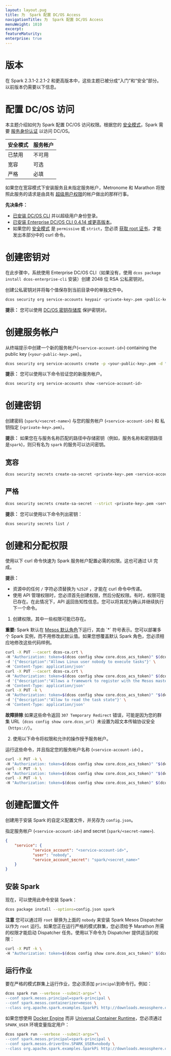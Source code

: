 ```yaml
---
layout: layout.pug
title: 为  Spark 配置 DC/OS Access 
navigationTitle: 为  Spark 配置 DC/OS Access
menuWeight: 1010
excerpt:
featureMaturity:
enterprise: true
---
```

# 版本

在 Spark 2.3.1-2.2.1-2 和更高版本中，这些主题已被分成“入门”和“安全”部分。以前版本仍需要以下信息。

# 配置 DC/OS 访问

本主题介绍如何为 Spark 配置 DC/OS 访问权限。根据您的 [安全模式](/1.9/security/ent/#security-modes/)，Spark 需要 [服务身份认证](/1.10/security/ent/service-auth/) 以访问 DC/OS。

| 安全模式 | 服务帐户 |
|---------------|-----------------------|
| 已禁用 | 不可用 |
| 宽容 | 可选 |
| 严格 | 必填 |

如果您在宽容模式下安装服务且未指定服务帐户，Metronome 和 Marathon 将按照此服务的请求是由具有 [超级用户权限](/cn/1.11/security/ent/perms-reference/#superuser)的帐户做出的那样行事。

**先决条件：**

- [已安装 DC/OS CLI](/1.9/cli/install/) 并以超级用户身份登录。
- [已安装 Enterprise DC/OS CLI 0.4.14 或更高版本](/1.9/cli/enterprise-cli/#ent-cli-install)。
- 如果您的 [安全模式](/1.9/security/ent/#security-modes/) 是 `permissive` 或 `strict`，您必须 [获取 root 证书](/1.9/networking/tls-ssl/get-cert/)，才能发出本部分中的 curl 命令。

# <a name="create-a-keypair"></a>创建密钥对
在此步骤中，系统使用 Enterprise DC/OS CLI（如果没有，使用 `dcos package install dcos-enterprise-cli` 安装）创建 2048 位 RSA 公私密钥对。

创建公私密钥对并将每个值保存到当前目录中的单独文件中。

```bash
dcos security org service-accounts keypair <private-key>.pem <public-key>.pem
```

**提示：** 您可以使用 [DC/OS 密钥存储库](/1.10/security/ent/secrets/) 保护密钥对。

# <a name="create-a-service-account"></a>创建服务帐户

从终端提示中创建一个新的服务帐户(`<service-account-id>`) containing the public key (`<your-public-key>.pem`）。

```bash
dcos security org service-accounts create -p <your-public-key>.pem -d "Spark service account" <service-account-id>
```

**提示：** 您可以使用以下命令验证您的新服务帐户。

```bash
dcos security org service-accounts show <service-account-id>
```

# <a name="create-an-sa-secret"></a>创建密钥
创建密码 (`spark/<secret-name>`) 与您的服务帐户 (`<service-account-id>`) 和 私钥指定 (`<private-key>.pem`）。

**提示：** 如果您在与服务名称匹配的路径中存储密钥（例如，服务名称和密钥路径 是`spark`)，则只有名为 `spark` 的服务可以访问密钥。

## 宽容

```bash
dcos security secrets create-sa-secret <private-key>.pem <service-account-id> spark/<secret-name>
```

## 严格

```bash
dcos security secrets create-sa-secret --strict <private-key>.pem <service-account-id> spark/<secret-name>
```

**提示：**
您可以使用以下命令列出密钥：

```bash
dcos security secrets list /
```

# <a name="give-perms"></a>创建和分配权限
使用以下 curl 命令快速为 Spark 服务帐户配置必需的权限。这也可通过 UI 完成。

**提示：**

- 资源中的任何 `/` 字符必须替换为 `%252F` ，才能在 curl 命令中传递。
- 使用 API 管理权限时，您必须首先创建权限，然后分配权限。有时，权限可能已存在。在此情况下，API 返回告知性信息。您可以将其视为确认并继续执行下一个命令。

1. 创建权限。其中一些权限可能已存在。

 <p class="message--important"><strong>重要: </strong> Spark 默认在 <a href="http://mesos.apache.org/documentation/latest/roles/">Mesos 默认角色</a>下运行，其由 `*` 符号表示。您可以部署多个 Spark 实例，而不用修改此默认值。如果您想覆盖默认 Spark 角色，您必须相应地修改这些代码样例。</p>

```bash
curl -X PUT --cacert dcos-ca.crt \
-H "Authorization: token=$(dcos config show core.dcos_acs_token)" $(dcos config show core.dcos_url)/acs/api/v1/acls/dcos:mesos:master:task:user:nobody \
-d '{"description":"Allows Linux user nobody to execute tasks"}' \
-H 'Content-Type: application/json'
curl -X PUT --cacert dcos-ca.crt \
-H "Authorization: token=$(dcos config show core.dcos_acs_token)" $(dcos config show core.dcos_url)/acs/api/v1/acls/dcos:mesos:master:framework:role:* \
-d '{"description":"Allows a framework to register with the Mesos master using the Mesos default role"}' \
-H 'Content-Type: application/json'
curl -X PUT -k \
-H "Authorization: token=$(dcos config show core.dcos_acs_token)" "$(dcos config show core.dcos_url)/acs/api/v1/acls/dcos:mesos:master:task:app_id:%252Fspark" \
-d '{"description":"Allow to read the task state"}' \
-H 'Content-Type: application/json'

```

 **故障排除** 如果这些命令返回 `307 Temporary Redirect` 错误，可能是因为您的群集 URL（`dcos config show core.dcos_url`）未设置为超文本传输协议安全（`https://`）。


2. 使用以下命令将权限和允许的操作授予服务帐户。

 运行这些命令，并且指定您的服务帐户名称 (`<service-account-id>`) 。

```bash
curl -X PUT -k \
-H "Authorization: token=$(dcos config show core.dcos_acs_token)" "$(dcos config show core.dcos_url)/acs/api/v1/acls/dcos:mesos:master:framework:role:*/users/<service-account-id>/create"
curl -X PUT -k \
-H "Authorization: token=$(dcos config show core.dcos_acs_token)" "$(dcos config show core.dcos_url)/acs/api/v1/acls/dcos:mesos:master:task:app_id:%252Fspark/users/<service-account-id>/create"
curl -X PUT -k \
-H "Authorization: token=$(dcos config show core.dcos_acs_token)" $(dcos config show core.dcos_url)/acs/api/v1/acls/dcos:mesos:master:task:user:nobody/users/<service-account-id>/create
```


# <a name="create-json"></a>创建配置文件
创建用于安装 Spark 的自定义配置文件，并另存为 `config.json`。

指定服务帐户 (`<service-account-id>`) and secret (`spark/<secret-name>`).

```json
{
    "service": {
            "service_account": "<service-account-id>",
            "user": "nobody",
            "service_account_secret": "spark/<secret_name>"
    }
}
```

## <a name="install-spark"></a>安装 Spark

现在，可以使用此命令安装 Spark：

```bash
dcos package install --options=config.json spark
```

**注意** 您可以通过将 `root` 替换为上面的 `nobody` 来安装 Spark Mesos Dispatcher 以作为 `root` 运行。如果您正在运行严格的模式群集，您必须给予 Marathon 所需的权限才能启动 Dispatcher 任务。使用以下命令为 Dispatcher 提供适当的权限：

```bash
curl -X PUT -k \
-H "Authorization: token=$(dcos config show core.dcos_acs_token)" $(dcos config show core.dcos_url)/acs/api/v1/acls/dcos:mesos:master:task:user:root/users/dcos_marathon/create
```

## <a name="Run a Job"></a>运行作业

要在严格的模式群集上运行作业，您必须添加 `principal`到命令行。例如：
```bash
dcos spark run --verbose --submit-args=" \
--conf spark.mesos.principal=spark-principal \
--conf spark.mesos.containerizer=mesos \
--class org.apache.spark.examples.SparkPi http://downloads.mesosphere.com/spark/assets/spark-examples_2.11-2.0.1.jar 100"
```

如果您想使用 [Docker Engine](/cn/1.11/deploying-services/containerizers/docker-containerizer/) 而非 [Universal Container Runtime](/cn/1.11/deploying-services/containerizers/ucr/)，您必须通过 `SPARK_USER` 环境变量指定用户：

```bash
dcos spark run --verbose --submit-args="\
--conf spark.mesos.principal=spark-principal \
--conf spark.mesos.driverEnv.SPARK_USER=nobody \
--class org.apache.spark.examples.SparkPi http://downloads.mesosphere.com/spark/assets/spark-examples_2.11-2.0.1.jar 100"
```

